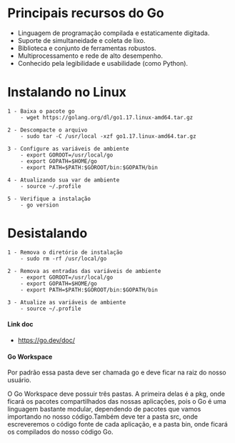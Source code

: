 # Principais recursos do Go

- Linguagem de programação compilada e estaticamente digitada.
- Suporte de simultaneidade e coleta de lixo.
- Biblioteca e conjunto de ferramentas robustos.
- Multiprocessamento e rede de alto desempenho.
- Conhecido pela legibilidade e usabilidade (como Python).

# Instalando no Linux

    1 - Baixa o pacote go
        - wget https://golang.org/dl/go1.17.linux-amd64.tar.gz

    2 - Descompacte o arquivo
        - sudo tar -C /usr/local -xzf go1.17.linux-amd64.tar.gz

    3 - Configure as variáveis de ambiente
        - export GOROOT=/usr/local/go
        - export GOPATH=$HOME/go
        - export PATH=$PATH:$GOROOT/bin:$GOPATH/bin

    4 - Atualizando sua var de ambiente
        - source ~/.profile

    5 - Verifique a instalação
        - go version

# Desistalando

    1 - Remova o diretório de instalação
        - sudo rm -rf /usr/local/go

    2 - Remova as entradas das variáveis de ambiente
        - export GOROOT=/usr/local/go
        - export GOPATH=$HOME/go
        - export PATH=$PATH:$GOROOT/bin:$GOPATH/bin

    3 - Atualize as variáveis de ambiente
        - source ~/.profile

#### Link doc

- https://go.dev/doc/

#### Go Workspace

Por padrão essa pasta deve ser chamada go e deve ficar na raiz do nosso usuário.

O Go Workspace deve possuir três pastas. A primeira delas é a pkg, onde ficará os pacotes compartilhados das nossas aplicações, pois o Go é uma linguagem bastante modular, dependendo de pacotes que vamos importando no nosso código.Também deve ter a pasta src, onde escreveremos o código fonte de cada aplicação, e a pasta bin, onde ficará os compilados do nosso código Go.
